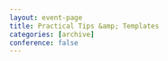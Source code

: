 ```yaml
---
layout: event-page
title: Practical Tips &amp; Templates
categories: [archive]
conference: false
---
```




